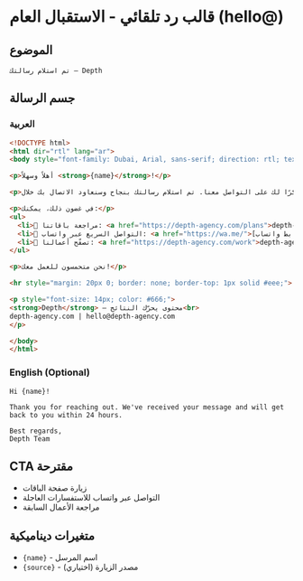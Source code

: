 # قالب رد تلقائي - الاستقبال العام (hello@)

## الموضوع
```
تم استلام رسالتك — Depth
```

## جسم الرسالة

### العربية
```html
<!DOCTYPE html>
<html dir="rtl" lang="ar">
<body style="font-family: Dubai, Arial, sans-serif; direction: rtl; text-align: right;">

<p>أهلاً وسهلاً <strong>{name}</strong>!</p>

<p>شكرًا لك على التواصل معنا. تم استلام رسالتك بنجاح وسنعاود الاتصال بك خلال <strong>24 ساعة</strong>.</p>

<p>في غضون ذلك، يمكنك:</p>
<ul>
  <li>🔗 مراجعة باقاتنا: <a href="https://depth-agency.com/plans">depth-agency.com/plans</a></li>
  <li>💬 التواصل السريع عبر واتساب: <a href="https://wa.me/">[رابط واتساب]</a></li>
  <li>🎯 تصفّح أعمالنا: <a href="https://depth-agency.com/work">depth-agency.com/work</a></li>
</ul>

<p>نحن متحمسون للعمل معك!</p>

<hr style="margin: 20px 0; border: none; border-top: 1px solid #eee;">

<p style="font-size: 14px; color: #666;">
<strong>Depth</strong> — محتوى يحرّك النتائج<br>
depth-agency.com | hello@depth-agency.com
</p>

</body>
</html>
```

### English (Optional)
```
Hi {name}!

Thank you for reaching out. We've received your message and will get back to you within 24 hours.

Best regards,
Depth Team
```

## CTA مقترحة
- زيارة صفحة الباقات
- التواصل عبر واتساب للاستفسارات العاجلة
- مراجعة الأعمال السابقة

## متغيرات ديناميكية
- `{name}` - اسم المرسل
- `{source}` - مصدر الزيارة (اختياري)
